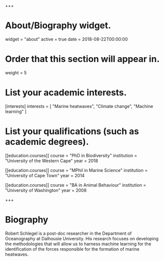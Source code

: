 +++
# About/Biography widget.
widget = "about"
active = true
date = 2018-08-22T00:00:00

# Order that this section will appear in.
weight = 5

# List your academic interests.
[interests]
  interests = [
    "Marine heatwaves",
    "Climate change",
    "Machine learning"
  ]

# List your qualifications (such as academic degrees).
[[education.courses]]
  course = "PhD in Biodiversity"
  institution = "University of the Western Cape"
  year = 2018

[[education.courses]]
  course = "MPhil in Marine Science"
  institution = "University of Cape Town"
  year = 2014

[[education.courses]]
  course = "BA in Animal Behaviour"
  institution = "University of Washington"
  year = 2008
 
+++

# Biography

Robert Schlegel is a post-doc researcher in the Department of Oceanography at Dalhousie University. His research focuses on developing the methodologies that will allow us to harness machine learning for the identification of the forces responsible for the formation of marine heatwaves.
